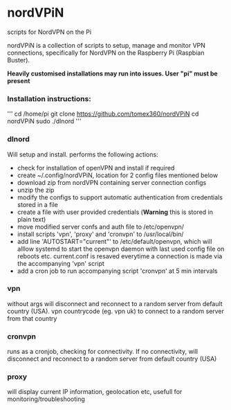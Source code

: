 # nordVPiN
 scripts for NordVPN on the Pi

nordVPiN is a collection of scripts to setup, manage and monitor VPN connections, specifically for NordVPN on the Raspberry Pi (Raspbian Buster).

**Heavily customised installations may run into issues. User "pi" must be present**

### Installation instructions:
'''
cd /home/pi
git clone https://github.com/tomex360/nordVPiN
cd nordVPiN
sudo ./dlnord
'''

### dlnord
Will setup and install. performs the following actions:
- check for installation of openVPN and install if required
- create ~/.config/nordVPiN, location for 2 config files mentioned below
- download zip from nordVPN containing server connection configs
- unzip the zip
- modify the configs to support automatic authentication from credentials stored in a file
- create a file with user provided credentials (**Warning** this is stored in plain text)
- move modified server confs and auth file to /etc/openvpn/
- install scripts 'vpn', 'proxy' and 'cronvpn' to /usr/local/bin/
- add line 'AUTOSTART="current"' to /etc/default/openvpn, which will alllow systemd to start the openvpn daemon with last used config file on reboots etc. current.conf is resaved everytime  a connection is made via the accompanying 'vpn' script
- add a cron job to run accompanying script 'cronvpn' at 5 min intervals


### vpn
without args will disconnect and reconnect to a random server from default country (USA). vpn countrycode (eg. vpn uk) to connect to a random server from that country 

### cronvpn
runs as a cronjob, checking for connectivity. If no connectivity, will disconnect and reconnect to a random server from default country (USA)

### proxy
will display current IP information, geolocation etc, usefull for monitoring/troubleshooting
